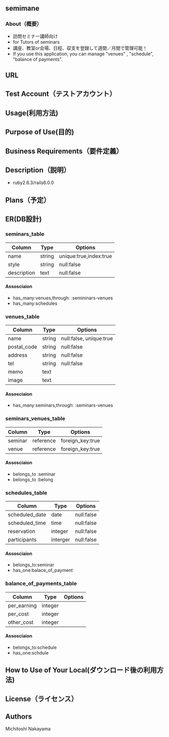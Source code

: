 ## semimane
### About（概要）
- 訪問セミナー講師向け
- for Tutors of seminars 
- 講座、教室or会場、日程、収支を登録して週間／月間で管理可能！
- If you use this application, you can manage "venues" , "schedule", "balance of payments".

## URL

## Test Account（テストアカウント）


## Usage(利用方法)

## Purpose of Use(目的)
 

## Business Requirements（要件定義）

## Description（説明）
- ruby2.6.3/rails6.0.0




## Plans（予定）

## ER(DB設計)
### seminars_table
|Column|Type|Options|
|---|---|---|
|name|string|unique:true,index:true|
|style|string|null:false|
|description|text|null:false|

#### Assosciaion
- has_many:venues,through: :semininars-venues
- has_many:schedules

### venues_table
|Column|Type|Options|
|---|---|---|
|name|string|null:false, unique:true|
|postal_code|string|null:false|
|address|string|null:false|
|tel|string|null:false|
|memo|text||
|image|text|

#### Assosciaion
- has_many:seminars,through: :seminars-venues

### seminars_venues_table
|Column|Type|Options|
|---|---|---|
|seminar|reference|foreign_key:true|
|venue|reference|foreign_key:true|

#### Assosciaion
- belongs_to :seminar
- belongs_to :belong

### schedules_table
|Column|Type|Options|
|---|---|---|
|scheduled_date|date|null:false|
|scheduled_time|time|null:false|
|reservation|integer|null:false|
|participants|interger|null:false|

#### Assosciaion
- belongs_to:seminar
- has_one:balace_of_payment

### balance_of_payments_table
|Column|Type|Options|
|---|---|---|
|per_earning|integer||
|per_cost|integer||
|other_cost|integer||

#### Assosciaion
- belongs_to:schedule
- has_one:schdule

## How to Use of Your Local(ダウンロード後の利用方法)

## License（ライセンス）

## Authors
Michitoshi Nakayama